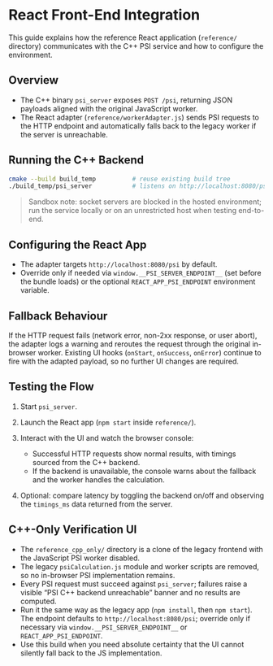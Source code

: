 # React Front-End Integration

This guide explains how the reference React application (`reference/` directory) communicates with the C++ PSI service and how to configure the environment.

## Overview
- The C++ binary `psi_server` exposes `POST /psi`, returning JSON payloads aligned with the original JavaScript worker.
- The React adapter (`reference/workerAdapter.js`) sends PSI requests to the HTTP endpoint and automatically falls back to the legacy worker if the server is unreachable.

## Running the C++ Backend
```bash
cmake --build build_temp          # reuse existing build tree
./build_temp/psi_server           # listens on http://localhost:8080/psi
```

> Sandbox note: socket servers are blocked in the hosted environment; run the service locally or on an unrestricted host when testing end-to-end.

## Configuring the React App
- The adapter targets `http://localhost:8080/psi` by default.
- Override only if needed via `window.__PSI_SERVER_ENDPOINT__` (set before the bundle loads) or the optional `REACT_APP_PSI_ENDPOINT` environment variable.

## Fallback Behaviour
If the HTTP request fails (network error, non-2xx response, or user abort), the adapter logs a warning and reroutes the request through the original in-browser worker. Existing UI hooks (`onStart`, `onSuccess`, `onError`) continue to fire with the adapted payload, so no further UI changes are required.

## Testing the Flow
1. Start `psi_server`.
2. Launch the React app (`npm start` inside `reference/`).
3. Interact with the UI and watch the browser console:
   - Successful HTTP requests show normal results, with timings sourced from the C++ backend.
   - If the backend is unavailable, the console warns about the fallback and the worker handles the calculation.

4. Optional: compare latency by toggling the backend on/off and observing the `timings_ms` data returned from the server.

## C++-Only Verification UI
- The `reference_cpp_only/` directory is a clone of the legacy frontend with the JavaScript PSI worker disabled.
- The legacy `psiCalculation.js` module and worker scripts are removed, so no in-browser PSI implementation remains.
- Every PSI request must succeed against `psi_server`; failures raise a visible “PSI C++ backend unreachable” banner and no results are computed.
- Run it the same way as the legacy app (`npm install`, then `npm start`). The endpoint defaults to `http://localhost:8080/psi`; override only if necessary via `window.__PSI_SERVER_ENDPOINT__` or `REACT_APP_PSI_ENDPOINT`.
- Use this build when you need absolute certainty that the UI cannot silently fall back to the JS implementation.
